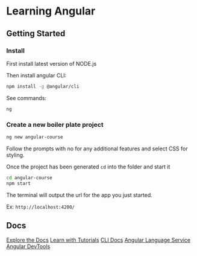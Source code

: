 # Learning Angular

## Getting Started

### Install

First install latest version of NODE.js

Then install angular CLI:

```bash
npm install -g @angular/cli
```

See commands:

```bash
ng
```

### Create a new boiler plate project

```bash
ng new angular-course
```

Follow the prompts with no for any additional features and select CSS for styling.

Once the project has been generated `cd` into the folder and start it

```bash
cd angular-course
npm start
```

The terminal will output the url for the app you just started.

Ex: `http://localhost:4200/`

## Docs

[Explore the Docs](https://angular.dev)
[Learn with Tutorials](https://angular.dev/tutorials)
[CLI Docs](https://angular.dev/tools/cli)
[Angular Language Service](https://angular.dev/tools/language-service)
[Angular DevTools](https://angular.dev/tools/devtools)
